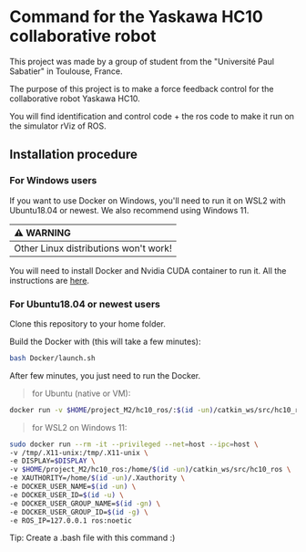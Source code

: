 # Command for the Yaskawa HC10 collaborative robot

This project was made by a group of student from the "Université Paul Sabatier" in Toulouse, France. 

The purpose of this project is to make a force feedback control for the collaborative robot Yaskawa HC10.

You will find identification and control code + the ros code to make it run on the simulator rViz of ROS.

## Installation procedure

### For Windows users

If you want to use Docker on Windows, you'll need to run it on WSL2 with Ubuntu18.04 or newest. We also recommend using Windows 11.

| **:warning: WARNING**                 |
|:--------------------------------------|
| Other Linux distributions won't work! |

You will need to install Docker and Nvidia CUDA container to run it. All the instructions are [here](https://docs.nvidia.com/cuda/wsl-user-guide/index.html).

### For Ubuntu18.04 or newest users

Clone this repository to your home folder.

Build the Docker with (this will take a few minutes):
```bash
bash Docker/launch.sh
```

After few minutes, you just need to run the Docker.
> for Ubuntu (native or VM):
``` bash
docker run -v $HOME/project_M2/hc10_ros/:$(id -un)/catkin_ws/src/hc10_ros ros:noetic
```

> for WSL2 on Windows 11:
``` bash
sudo docker run --rm -it --privileged --net=host --ipc=host \
-v /tmp/.X11-unix:/tmp/.X11-unix \
-e DISPLAY=$DISPLAY \
-v $HOME/project_M2/hc10_ros:/home/$(id -un)/catkin_ws/src/hc10_ros \
-e XAUTHORITY=/home/$(id -un)/.Xauthority \
-e DOCKER_USER_NAME=$(id -un) \
-e DOCKER_USER_ID=$(id -u) \
-e DOCKER_USER_GROUP_NAME=$(id -gn) \
-e DOCKER_USER_GROUP_ID=$(id -g) \
-e ROS_IP=127.0.0.1 ros:noetic
```
Tip: Create a .bash file with this command :)

